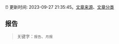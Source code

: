 :alarm_clock: 更新时间: 2023-09-27 21:35:45。[文章来源](/README.md)、[文章分类](/TAGS.md)

## 报告


> 关键字：`报告`、`月报`




